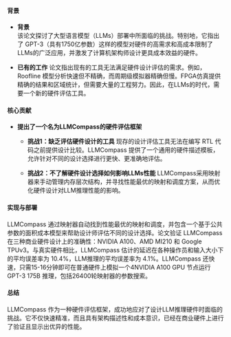 #### 背景
- **背景**       
    该论文探讨了大型语言模型（LLMs）部署中所面临的挑战。特别地，它指出了 GPT-3（具有1750亿参数）这样的模型对硬件的高需求和高成本限制了LLMs的广泛应用，并激发了计算机架构师设计更具成本效益的硬件。

- **已有的工作**
    论文指出现有的工具无法满足硬件设计评估的需求。例如，Roofline 模型分析快速但不精确，而周期级模拟器精确但慢。FPGA仿真提供精确的结果和区域统计，但需要大量的工程努力。因此，在LLMs的时代，需要一个新的硬件评估工具。

#### 核心贡献
- **提出了一个名为LLMCompass的硬件评估框架**
    - **挑战1：缺乏评估硬件设计的工具**
        现存的设计评估工具无法在编写 RTL 代码之前提供设计比较。LLMCompass 提供了一个通用的硬件描述模板，允许针对不同的设计选择进行更快、更准确地评估。

    - **挑战2：不了解硬件设计选择如何影响LLMs性能**
        LLMCompass采用映射器来手动管理内存层次结构，并寻找性能最优的映射和调度方案，从而优化硬件设计对LLM推理性能的影响。

#### 实现与部署
LLMCompass 通过映射器自动找到性能最优的映射和调度，并包含一个基于公共参数的面积成本模型来帮助设计师评估不同的设计选择。论文验证 LLMCompass 在三种商业硬件设计上的准确性：NVIDIA A100、AMD MI210 和 Google TPUv3。与真实硬件相比，LLMCompass 估计的延迟在各种操作员和输入大小下的平均误差率为 10.4%，LLM推理的平均误差率为 4.1%。LLMCompass 还快速，只需15-16分钟即可在普通硬件上模拟一个4NVIDIA A100 GPU 节点运行 GPT-3 175B 推理，包括26400轮映射器的参数搜索。

#### 总结
LLMCompass 作为一种硬件评估框架，成功地应对了设计LLM推理硬件时面临的挑战。它不仅快速精准，而且具有架构描述性和成本意识，已经在商业硬件上进行了验证且显示出优异的性能。